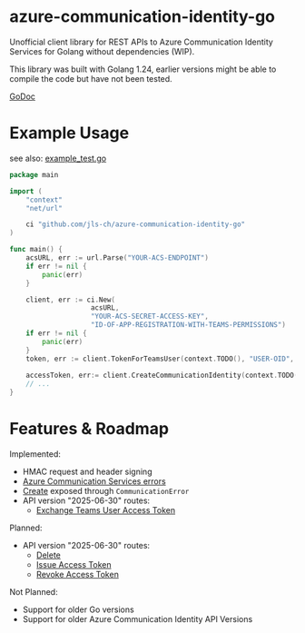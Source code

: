 # azure-communication-identity-go
Unofficial client library for REST APIs to Azure Communication Identity Services for Golang without dependencies (WIP).

This library was built with Golang 1.24, earlier versions might be able to compile the code but have not been tested.

[GoDoc](https://pkg.go.dev/github.com/jls-ch/azure-communication-identity-go)

# Example Usage

see also: [example_test.go](./example_test.go)

```go
package main

import (
	"context"
	"net/url"

	ci "github.com/jls-ch/azure-communication-identity-go"
)

func main() {
	acsURL, err := url.Parse("YOUR-ACS-ENDPOINT")
	if err != nil {
		panic(err)
	}

	client, err := ci.New(
			        acsURL,
			        "YOUR-ACS-SECRET-ACCESS-KEY",
			        "ID-OF-APP-REGISTRATION-WITH-TEAMS-PERMISSIONS")
	if err != nil {
		panic(err)
	}
	token, err := client.TokenForTeamsUser(context.TODO(), "USER-OID", "ENTRA-TOKEN-WITH-TEAMS-SCOPE")
	
    accessToken, err:= client.CreateCommunicationIdentity(context.TODO(), []string{"voip", "chat"})
    // ...
}

```


# Features & Roadmap

Implemented:
- HMAC request and header signing
- [Azure Communication Services errors](https://learn.microsoft.com/en-us/rest/api/communication/identity/communication-identity/create?view=rest-communication-identity-2025-06-30&tabs=HTTP#communicationerror) 
- [Create](https://learn.microsoft.com/en-us/rest/api/communication/identity/communication-identity/create?view=rest-communication-identity-2025-06-30&tabs=HTTP)
exposed through `CommunicationError`
- API version "2025-06-30" routes:
    - [Exchange Teams User Access Token](https://learn.microsoft.com/en-us/rest/api/communication/identity/communication-identity/exchange-teams-user-access-token?view=rest-communication-identity-2025-06-30&tabs=HTTP)

Planned:
- API version "2025-06-30" routes:
    - [Delete](https://learn.microsoft.com/en-us/rest/api/communication/identity/communication-identity/delete?view=rest-communication-identity-2025-06-30&tabs=HTTP)
    - [Issue Access Token](https://learn.microsoft.com/en-us/rest/api/communication/identity/communication-identity/issue-access-token?view=rest-communication-identity-2025-06-30&tabs=HTTP)
    - [Revoke Access Token](https://learn.microsoft.com/en-us/rest/api/communication/identity/communication-identity/revoke-access-tokens?view=rest-communication-identity-2025-06-30&tabs=HTTP)

Not Planned:
- Support for older Go versions
- Support for older Azure Communication Identity API Versions

